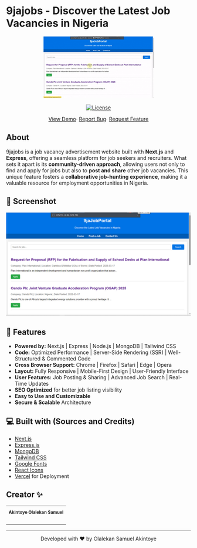 # 9jajobs - Discover the Latest Job Vacancies in Nigeria

<p align="center"><img alt="linkpe app" src="/public/assets/img/Page%20Demo.gif" width="300vw"/></p>
<p align="center">
	<!-- <a href="https://github.com/AOS2019"><img alt="Devloper" src=""/></a> -->
	<a href="https://github.com/AOS2019/9jajobs/LICENSE"><img alt="License" src="https://img.shields.io/github/license/PtPrashantTripathi/ptprashanttripathi.github.io.svg?style=flat-square"/></a>
	<!--<a href="https://github.com/AOS2019/9jajobs/"><img alt="Website Status" src="https://img.shields.io/website/http/ptprashanttripathi.github.io.svg?down_message=Down&up_message=Online&style=flat-square"/></a>-->
</p>
<p align="center">
	<a href="https://github.com/AOS2019/9jajobs">View Demo</a>·
	<a href="https://github.com/AOS2019/9jajobs/issues/new/choose">Report Bug</a>·
	<a href="https://github.com/AOS2019/9jajobs/issues/new/choose">Request Feature</a>
</p>

## About

9jajobs is a job vacancy advertisement website built with **Next.js** and **Express**, offering a seamless platform for job seekers and recruiters. What sets it apart is its **community-driven approach**, allowing users not only to find and apply for jobs but also to **post and share** other job vacancies. This unique feature fosters a **collaborative job-hunting experience**, making it a valuable resource for employment opportunities in Nigeria.

## 🚀 Screenshot 

![](/public/assets/img/Home%20page.jpg)

## 🧐 Features  

- **Powered by:** Next.js | Express | Node.js | MongoDB | Tailwind CSS  
- **Code:** Optimized Performance | Server-Side Rendering (SSR) | Well-Structured & Commented Code  
- **Cross Browser Support:** Chrome | Firefox | Safari | Edge | Opera  
- **Layout:** Fully Responsive | Mobile-First Design | User-Friendly Interface  
- **User Features:** Job Posting & Sharing | Advanced Job Search | Real-Time Updates  
- **SEO Optimized** for better job listing visibility  
- **Easy to Use and Customizable**  
- **Secure & Scalable** Architecture  

## 💻 Built with (Sources and Credits)  

- [Next.js](https://nextjs.org/)  
- [Express.js](https://expressjs.com/)  
- [MongoDB](https://www.mongodb.com/)  
- [Tailwind CSS](https://tailwindcss.com/)  
- [Google Fonts](https://fonts.google.com/)  
- [React Icons](https://react-icons.github.io/react-icons/)  
- [Vercel](https://vercel.com/) for Deployment



## Creator ✨

<table>
	<tr>
		<th align="center">
				<a href="https://github.com/AOS2019">
					<sub><b>Akintoye Olalekan Samuel</b></sub>
				</a>
		</th>
  	</tr>
 	<tr>
		<td align="center">
			<a href="https://github.com/AOS2019">
				<img src="https://avatars.githubusercontent.com/u/46281184?s=200&v=4" width="100px;" alt=""/>
			</a>
		</td>
	</tr>
</table> 
<hr>
<p align="center">  
Developed with ❤️ by Olalekan Samuel Akintoye
</p>
